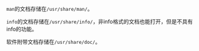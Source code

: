 `man`的文档存储在`/usr/share/man/`。

`info`的文档存储在`/usr/share/info/`，非info格式的文档也能打开，但是不具有info的功能。

软件附带文档存储在`/usr/share/doc/`。

